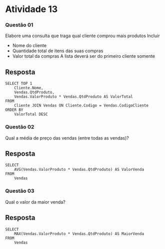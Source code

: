 # Atividade 13

### Questão 01
Elabore uma consulta que traga qual cliente comprou mais produtos
Incluir
- Nome do cliente
- Quantidade total de itens das suas compras
- Valor total da compras
A lista deverá ser do primeiro cliente somente

## Resposta
	SELECT TOP 1
		Cliente.Nome,
		Vendas.QtdProduto,
		Vendas.ValorProduto * Vendas.QtdProduto AS ValorTotal
	FROM 
		Cliente JOIN Vendas ON Cliente.Codigo = Vendas.CodigoCliente
	ORDER BY
		ValorTotal DESC
		

### Questão 02
Qual a média de preço das vendas (entre todas as vendas)?
	
		
## Resposta
	SELECT 
		AVG(Vendas.ValorProduto * Vendas.QtdProduto) AS ValorVenda
	FROM
		Vendas

### Questão 03
Qual o valor da maior venda?

## Resposta
	SELECT 
		MAX(Vendas.ValorProduto * Vendas.QtdProduto) AS MaiorVenda
	FROM
		Vendas
